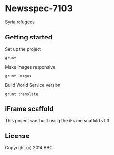 # Newsspec-7103

Syria refugees

## Getting started

Set up the project

```
grunt
```

Make images responsive

```
grunt images
```

Build World Service version

```
grunt translate
```

## iFrame scaffold

This project was built using the iFrame scaffold v1.3

## License
Copyright (c) 2014 BBC